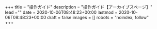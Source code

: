 +++
title = "操作ガイド"
description = "操作ガイド【アーカイブスページ】"
lead =""
date = 2020-10-06T08:48:23+00:00
lastmod = 2020-10-06T08:48:23+00:00
draft = false
images = []
robots = "noindex, follow"
+++